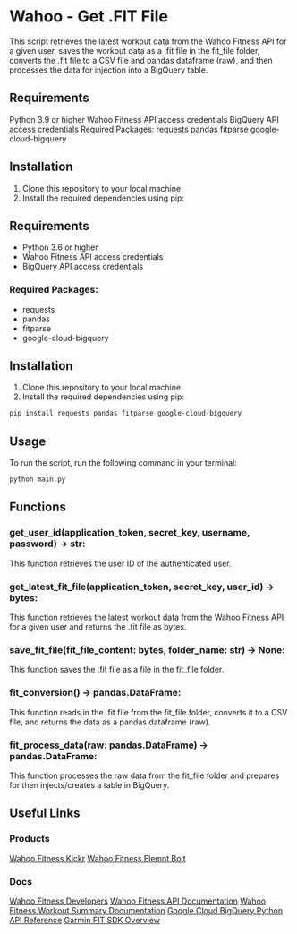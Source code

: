# Wahoo - Get .FIT File
This script retrieves the latest workout data from the Wahoo Fitness API for a given user, saves the workout data as a .fit file in the fit_file folder, converts the .fit file to a CSV file and pandas dataframe (raw), and then processes the data for injection into a BigQuery table.

## Requirements
Python 3.9 or higher
Wahoo Fitness API access credentials
BigQuery API access credentials
Required Packages:
requests
pandas
fitparse
google-cloud-bigquery

## Installation
1. Clone this repository to your local machine
2. Install the required dependencies using pip:

## Requirements
- Python 3.6 or higher
- Wahoo Fitness API access credentials
- BigQuery API access credentials

### Required Packages:
- requests
- pandas
- fitparse
- google-cloud-bigquery

## Installation
1. Clone this repository to your local machine
2. Install the required dependencies using pip:

```bash
pip install requests pandas fitparse google-cloud-bigquery
```

## Usage
To run the script, run the following command in your terminal:

```bash
python main.py
```

## Functions
### get_user_id(application_token, secret_key, username, password) -> str: 
This function retrieves the user ID of the authenticated user.
### get_latest_fit_file(application_token, secret_key, user_id) -> bytes: 
This function retrieves the latest workout data from the Wahoo Fitness API for a given user and returns the .fit file as bytes.
### save_fit_file(fit_file_content: bytes, folder_name: str) -> None: 
This function saves the .fit file as a file in the fit_file folder.
### fit_conversion() -> pandas.DataFrame: 
This function reads in the .fit file from the fit_file folder, converts it to a CSV file, and returns the data as a pandas dataframe (raw).
### fit_process_data(raw: pandas.DataFrame) -> pandas.DataFrame: 
This function processes the raw data from the fit_file folder and prepares for then injects/creates a table in BigQuery.

## Useful Links
### Products
[Wahoo Fitness Kickr](https://au.wahoofitness.com/devices/indoor-cycling/bike-trainers/kickr-buy)
[Wahoo Fitness Elemnt Bolt](https://au.wahoofitness.com/devices/bike-computers/elemnt-bolt-buy)

### Docs
[Wahoo Fitness Developers](https://developers.wahooligan.com/)
[Wahoo Fitness API Documentation](https://cloud-api.wahooligan.com/#introduction)
[Wahoo Fitness Workout Summary Documentation](https://cloud-api.wahooligan.com/#workout-summary)
[Google Cloud BigQuery Python API Reference](https://cloud.google.com/python/docs/reference/bigquery/latest)
[Garmin FIT SDK Overview](https://developer.garmin.com/fit/overview/)
